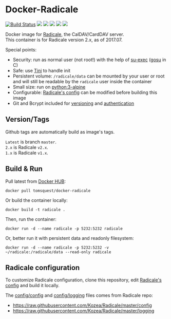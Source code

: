# Docker-Radicale

[![Build Status](https://travis-ci.org/tomsquest/docker-radicale.svg?branch=master)](https://travis-ci.org/tomsquest/docker-radicale)
[![](https://images.microbadger.com/badges/version/tomsquest/docker-radicale.svg)](https://microbadger.com/images/tomsquest/docker-radicale)
[![](https://images.microbadger.com/badges/image/tomsquest/docker-radicale.svg)](https://microbadger.com/images/tomsquest/docker-radicale)
[![](https://img.shields.io/docker/pulls/tomsquest/docker-radicale.svg)](https://hub.docker.com/r/tomsquest/docker-radicale/)
[![](https://img.shields.io/docker/stars/tomsquest/docker-radicale.svg)](https://hub.docker.com/r/tomsquest/docker-radicale/)
[![](https://img.shields.io/docker/automated/tomsquest/docker-radicale.svg)](https://hub.docker.com/r/tomsquest/docker-radicale/)

Docker image for [Radicale](http://radicale.org), the CalDAV/CardDAV server.  
This container is for Radicale version 2.x, as of 2017.07.

Special points:
* Security: run as normal user (not root!) with the help of [su-exec](https://github.com/ncopa/su-exec) ([gosu](https://github.com/tianon/gosu) in C)
* Safe: use [Tini](https://github.com/krallin/tini) to handle init
* Persistent volume: `/radicale/data` can be mounted by your user or root and will still be readable by the `radicale` user inside the container
* Small size: run on [python:3-alpine](https://hub.docker.com/_/python/)
* Configurable: [Radicale's config](config/config) can be modified before building this image
* Git and Bcrypt included for [versioning](http://radicale.org/versioning/) and [authentication](http://radicale.org/setup/#authentication)

## Version/Tags

Github tags are automatically build as image's tags.

`Latest` is branch `master`.  
`2.x` is Radicale `v2.x`.  
`1.x` is Radicale `v1.x`.  

## Build & Run

Pull latest from [Docker HUB](https://hub.docker.com/r/tomsquest/docker-radicale):

```
docker pull tomsquest/docker-radicale
```

Or build the container locally:

```
docker build -t radicale .
```

Then, run the container:

```
docker run -d --name radicale -p 5232:5232 radicale
```

Or, better run it with persistent data and readonly filesystem:

```
docker run -d --name radicale -p 5232:5232 -v ~/radicale:/radicale/data --read-only radicale
```

## Radicale configuration

To customize Radicale configuration, clone this repository, edit [Radicale's config](config/config) and build it locally.

The [config/config](config/config) and [config/logging](config/logging) files comes from Radicale repo:
* https://raw.githubusercontent.com/Kozea/Radicale/master/config
* https://raw.githubusercontent.com/Kozea/Radicale/master/logging